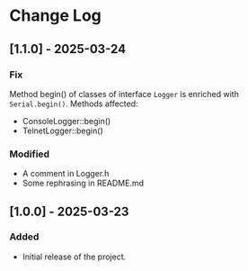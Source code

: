 # Change Log

## [1.1.0] - 2025-03-24
### Fix
Method begin() of classes of interface `Logger` is enriched with `Serial.begin()`. Methods affected: 
 - ConsoleLogger::begin()
 - TelnetLogger::begin()
 
### Modified 
- A comment in Logger.h
- Some rephrasing in README.md




## [1.0.0] - 2025-03-23
### Added
- Initial release of the project.
